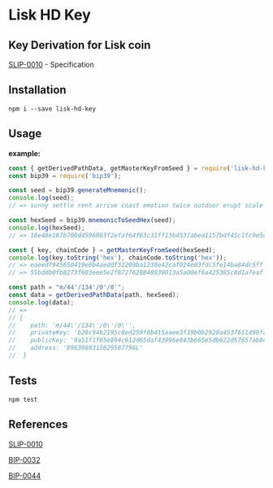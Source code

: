 Lisk HD Key
=====

Key Derivation for Lisk coin
------------

[SLIP-0010](https://github.com/satoshilabs/slips/blob/master/slip-0010.md) - Specification

Installation
------------

    npm i --save lisk-hd-key


Usage
-----

**example:**

```js
const { getDerivedPathData, getMasterKeyFromSeed } = require('lisk-hd-key');
const bip39 = require('bip39');

const seed = bip39.generateMnemonic();
console.log(seed);
// => sunny settle rent arrive coast emotion twice outdoor erupt scale once reason

const hexSeed = bip39.mnemonicToSeedHex(seed);
console.log(hexSeed);
// => 18e48e187b700d4596983f2efaf64f63c31ff13b4537abea1157bdf45c1fc9e5c5d8a817048616d24dcd0b7ae638df786cec2dc0749f6847724905988ae56b0e

const { key, chainCode } = getMasterKeyFromSeed(hexSeed);
console.log(key.toString('hex'), chainCode.toString('hex'));
// => eaeedf945650419e6b4aeddf31209ba1239e42caf924e03fdc5fe14ba84dc5ff
// => 55bddb0fb8273f603eee5e2f8727628848039013a5a00ef6a425385c8d1a7eaf

const path = "m/44'/134'/0'/0'";
const data = getDerivedPathData(path, hexSeed);
console.log(data);
// =>
// {
//    path: 'm/44\'/134\'/0\'/0\'',
//    privateKey: 'b28c94b2195c8ed259f0b415aaee3f39b0b2920a4537611499fa044956917a219a51f1f85e894c612d65daf43996e843b665e5db622d57657ab842dd7efc8bcb',
//    publicKey: '9a51f1f85e894c612d65daf43996e843b665e5db622d57657ab842dd7efc8bcb',
//    address: '8963080315629587796L'
//  }

```
Tests
-----
```
npm test
```

References
----------
[SLIP-0010](https://github.com/satoshilabs/slips/blob/master/slip-0010.md)

[BIP-0032](https://github.com/bitcoin/bips/blob/master/bip-0032.mediawiki)

[BIP-0044](https://github.com/bitcoin/bips/blob/master/bip-0044.mediawiki)